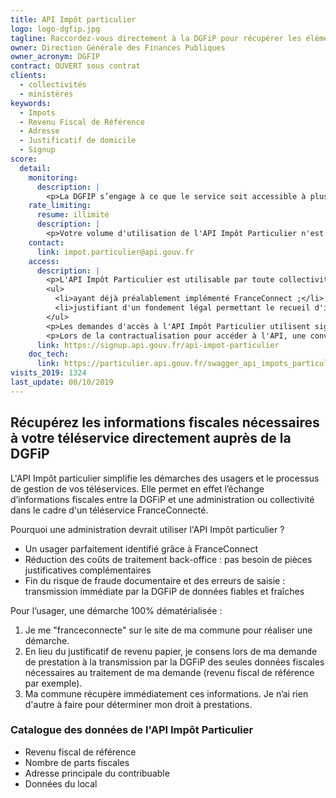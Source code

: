 ```yaml
---
title: API Impôt particulier
logo: logo-dgfip.jpg
tagline: Raccordez-vous directement à la DGFiP pour récupérer les éléments fiscaux nécessaires à vos téléservices, éliminez le traitement et le stockage des pièces justificatives
owner: Direction Générale des Finances Publiques
owner_acronym: DGFIP
contract: OUVERT sous contrat
clients:
  - collectivités
  - ministères
keywords:
  - Impots
  - Revenu Fiscal de Référence
  - Adresse
  - Justificatif de domicile
  - Signup
score:
  detail:
    monitoring:
      description: |
        <p>La DGFIP s’engage à ce que le service soit accessible à plus de 98,5% et à communiquer sur les coupures de service ponctuelles qui pourraient survenir.</p>
    rate_limiting:
      resume: illimité
      description: |
        <p>Votre volume d'utilisation de l'API Impôt Particulier n'est pas limité par défaut mais fait l'objet d'une déclaration lors de votre demande d'accès. En cas d'utilisation abusive, la DGFiP se réserve le droit de restreindre et/ou couper votre accès à tout moment.</p>
    contact:
      link: impot.particulier@api.gouv.fr
    access:
      description: |
        <p>L'API Impôt Particulier est utilisable par toute collectivité ou ministère :</p>
        <ul>
          <li>ayant déjà préalablement implémenté FranceConnect ;</li>
          <li>justifiant d'un fondement légal permettant le recueil d'informations fiscales rattachées à une démarche administrative.</li>
        </ul>
        <p>Les demandes d'accès à l'API Impôt Particulier utilisent signup.api.gouv.fr, un outil mis à disposition pour toutes les API catalogués sur api.gouv.fr.</p>
        <p>Lors de la contractualisation pour accéder à l'API, une convention précise les engagements de chacune des parties et décrit les échanges de données réalisés.</p>
      link: https://signup.api.gouv.fr/api-impot-particulier
    doc_tech:
      link: https://particulier.api.gouv.fr/swagger_api_impots_particulier.yaml
visits_2019: 1324
last_update: 08/10/2019
---
```


## Récupérez les informations fiscales nécessaires à votre téléservice directement auprès de la DGFiP

L'API Impôt particulier simplifie les démarches des usagers et le processus de gestion de vos téléservices. Elle permet en effet l’échange d’informations fiscales entre la DGFiP et une administration ou collectivité dans le cadre d'un téléservice FranceConnecté.

Pourquoi une administration devrait utiliser l'API Impôt particulier ?

- Un usager parfaitement identifié grâce à FranceConnect
- Réduction des coûts de traitement back-office : pas besoin de pièces justificatives complémentaires
- Fin du risque de fraude documentaire et des erreurs de saisie : transmission immédiate par la DGFiP de données fiables et fraîches

Pour l’usager, une démarche 100% dématérialisée :

1. Je me "franceconnecte" sur le site de ma commune pour réaliser une démarche.
2. En lieu du justificatif de revenu papier, je consens lors de ma demande de prestation à la transmission par la DGFiP des seules données fiscales nécessaires au traitement de ma demande (revenu fiscal de référence par exemple).
3. Ma commune récupère immédiatement ces informations. Je n’ai rien d'autre à faire pour déterminer mon droit à prestations.

### Catalogue des données de l'API Impôt Particulier

- Revenu fiscal de référence
- Nombre de parts fiscales
- Adresse principale du contribuable
- Données du local
